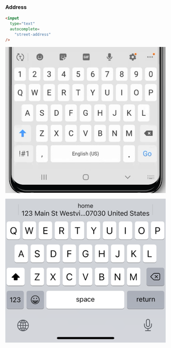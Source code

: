 ### Address

<div class="keyboards">

  ```html
  <input
    type="text"
    autocomplete=
      "street-address"
  />
  ```

  ![Android keyboard: address](./images/android-address.png)

  ![iOS keyboard: address](./images/ios-address.png)

</div>
